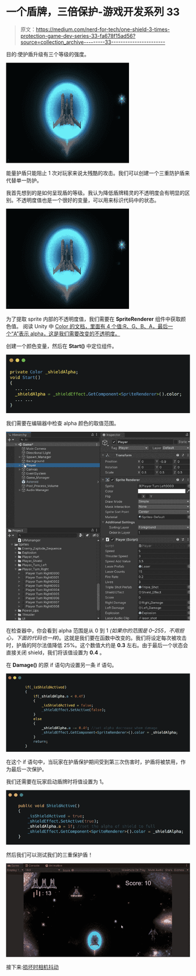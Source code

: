 # 一个盾牌，三倍保护-游戏开发系列 33

> 原文：<https://medium.com/nerd-for-tech/one-shield-3-times-protection-game-dev-series-33-fa678f15ad56?source=collection_archive---------33----------------------->

目的:使护盾升级有三个等级的强度。

![](img/2916d078bfeb3a7433b7a7b8ee1075ad.png)

能量护盾只能阻止 1 次对玩家来说太残酷的攻击。我们可以创建一个三重防护盾来代替单一防护。

我首先想到的是如何呈现盾的等级。我认为降低盾牌精灵的不透明度会有明显的区别。不透明度值也是一个很好的变量，可以用来标识代码中的状态。

![](img/2916d078bfeb3a7433b7a7b8ee1075ad.png)

为了提取 sprite 内部的不透明度值，我们需要在 **SpriteRenderer** 组件中获取颜色值。
阅读 Unity 中 [Color 的文档，里面有 4 个值:R、G、B、A，最后一个“A”表示 alpha，这是我们需要改变的不透明度。](https://docs.unity3d.com/ScriptReference/Color.html)

创建一个颜色变量，然后在 **Start()** 中定位组件。

![](img/d07e6334144522b3ea7b12c8f5fbbfb9.png)

我们需要在编辑器中检查 alpha 颜色的取值范围。

![](img/b3abbf6a3a5f2237572af5d71640306e.png)

在检查器中，你会看到 alpha 范围是从 0 到 1 *(如果你的范围是 0–255，不用担心，下面的代码也一样)*。这就是我们要在函数中改变的。我们将设定每次被攻击时，护盾的阿尔法值降低 25%。这个数值大约是 **0.3** 左右。由于最后一个状态会直接关闭 shield，我们将该值设置为 **0.4** 。

在 **Damage()** 的原 if 语句内设置另一条 if 语句。

![](img/09b00a6dd60db60e48f5fa9a756945a0.png)

在这个 if 语句中，当玩家在护盾保护期间受到第三次伤害时，护盾将被禁用，作为最后一次保护。

我们还需要在玩家启动盾牌时将值设置为 1。

![](img/0960e54afea99826fb9231f59c17cd85.png)

然后我们可以测试我们的三重保护盾！

![](img/10323f63883dce56c2e5fc2b7daf110a.png)

接下来:[损坏时相机抖动](https://sj-jason-liu.medium.com/camera-shake-when-damage-game-dev-series-34-9cca8c718603)